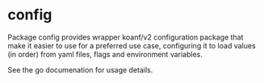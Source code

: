 # config
Package config provides wrapper koanf/v2 configuration package that make it
easier to use for a preferred use case, configuring it to load values (in order)
from yaml files, flags and environment variables.

See the go documenation for usage details.